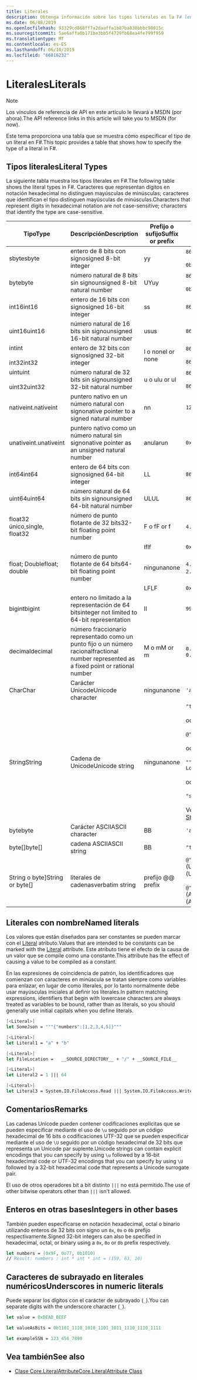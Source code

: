 ```yaml
---
title: Literales
description: Obtenga información sobre los tipos literales en la F# lenguaje de programación.
ms.date: 06/08/2019
ms.openlocfilehash: 93329cd868ff7a2daaffa1b87ba838bbbc98015c
ms.sourcegitcommit: 5ae6affa0b171be3bb5f4729fb68ea4fe799f959
ms.translationtype: MT
ms.contentlocale: es-ES
ms.lasthandoff: 06/10/2019
ms.locfileid: "66816232"
---
```

# <a name="literals"></a><span data-ttu-id="6b948-103">Literales</span><span class="sxs-lookup"><span data-stu-id="6b948-103">Literals</span></span>

> [!NOTE]
> <span data-ttu-id="6b948-104">Los vínculos de referencia de API en este artículo le llevará a MSDN (por ahora).</span><span class="sxs-lookup"><span data-stu-id="6b948-104">The API reference links in this article will take you to MSDN (for now).</span></span>

<span data-ttu-id="6b948-105">Este tema proporciona una tabla que se muestra cómo especificar el tipo de un literal en F#.</span><span class="sxs-lookup"><span data-stu-id="6b948-105">This topic provides a table that shows how to specify the type of a literal in F#.</span></span>

## <a name="literal-types"></a><span data-ttu-id="6b948-106">Tipos literales</span><span class="sxs-lookup"><span data-stu-id="6b948-106">Literal Types</span></span>

<span data-ttu-id="6b948-107">La siguiente tabla muestra los tipos literales en F#.</span><span class="sxs-lookup"><span data-stu-id="6b948-107">The following table shows the literal types in F#.</span></span> <span data-ttu-id="6b948-108">Caracteres que representan dígitos en notación hexadecimal no distinguen mayúsculas de minúsculas; caracteres que identifican el tipo distinguen mayúsculas de minúsculas.</span><span class="sxs-lookup"><span data-stu-id="6b948-108">Characters that represent digits in hexadecimal notation are not case-sensitive; characters that identify the type are case-sensitive.</span></span>

|<span data-ttu-id="6b948-109">Tipo</span><span class="sxs-lookup"><span data-stu-id="6b948-109">Type</span></span>|<span data-ttu-id="6b948-110">Descripción</span><span class="sxs-lookup"><span data-stu-id="6b948-110">Description</span></span>|<span data-ttu-id="6b948-111">Prefijo o sufijo</span><span class="sxs-lookup"><span data-stu-id="6b948-111">Suffix or prefix</span></span>|<span data-ttu-id="6b948-112">Ejemplos</span><span class="sxs-lookup"><span data-stu-id="6b948-112">Examples</span></span>|
|----|-----------|----------------|--------|
|<span data-ttu-id="6b948-113">sbyte</span><span class="sxs-lookup"><span data-stu-id="6b948-113">sbyte</span></span>|<span data-ttu-id="6b948-114">entero de 8 bits con signo</span><span class="sxs-lookup"><span data-stu-id="6b948-114">signed 8-bit integer</span></span>|<span data-ttu-id="6b948-115">y</span><span class="sxs-lookup"><span data-stu-id="6b948-115">y</span></span>|`86y`<br /><br />`0b00000101y`|
|<span data-ttu-id="6b948-116">byte</span><span class="sxs-lookup"><span data-stu-id="6b948-116">byte</span></span>|<span data-ttu-id="6b948-117">número natural de 8 bits sin signo</span><span class="sxs-lookup"><span data-stu-id="6b948-117">unsigned 8-bit natural number</span></span>|<span data-ttu-id="6b948-118">UY</span><span class="sxs-lookup"><span data-stu-id="6b948-118">uy</span></span>|`86uy`<br /><br />`0b00000101uy`|
|<span data-ttu-id="6b948-119">int16</span><span class="sxs-lookup"><span data-stu-id="6b948-119">int16</span></span>|<span data-ttu-id="6b948-120">entero de 16 bits con signo</span><span class="sxs-lookup"><span data-stu-id="6b948-120">signed 16-bit integer</span></span>|<span data-ttu-id="6b948-121">s</span><span class="sxs-lookup"><span data-stu-id="6b948-121">s</span></span>|`86s`|
|<span data-ttu-id="6b948-122">uint16</span><span class="sxs-lookup"><span data-stu-id="6b948-122">uint16</span></span>|<span data-ttu-id="6b948-123">número natural de 16 bits sin signo</span><span class="sxs-lookup"><span data-stu-id="6b948-123">unsigned 16-bit natural number</span></span>|<span data-ttu-id="6b948-124">us</span><span class="sxs-lookup"><span data-stu-id="6b948-124">us</span></span>|`86us`|
|<span data-ttu-id="6b948-125">int</span><span class="sxs-lookup"><span data-stu-id="6b948-125">int</span></span><br /><br /><span data-ttu-id="6b948-126">int32</span><span class="sxs-lookup"><span data-stu-id="6b948-126">int32</span></span>|<span data-ttu-id="6b948-127">entero de 32 bits con signo</span><span class="sxs-lookup"><span data-stu-id="6b948-127">signed 32-bit integer</span></span>|<span data-ttu-id="6b948-128">l o none</span><span class="sxs-lookup"><span data-stu-id="6b948-128">l or none</span></span>|`86`<br /><br />`86l`|
|<span data-ttu-id="6b948-129">uint</span><span class="sxs-lookup"><span data-stu-id="6b948-129">uint</span></span><br /><br /><span data-ttu-id="6b948-130">uint32</span><span class="sxs-lookup"><span data-stu-id="6b948-130">uint32</span></span>|<span data-ttu-id="6b948-131">número natural de 32 bits sin signo</span><span class="sxs-lookup"><span data-stu-id="6b948-131">unsigned 32-bit natural number</span></span>|<span data-ttu-id="6b948-132">u o ul</span><span class="sxs-lookup"><span data-stu-id="6b948-132">u or ul</span></span>|`86u`<br /><br />`86ul`|
|<span data-ttu-id="6b948-133">nativeint.</span><span class="sxs-lookup"><span data-stu-id="6b948-133">nativeint</span></span>|<span data-ttu-id="6b948-134">puntero nativo en un número natural con signo</span><span class="sxs-lookup"><span data-stu-id="6b948-134">native pointer to a signed natural number</span></span>|<span data-ttu-id="6b948-135">n</span><span class="sxs-lookup"><span data-stu-id="6b948-135">n</span></span>|`123n`|
|<span data-ttu-id="6b948-136">unativeint.</span><span class="sxs-lookup"><span data-stu-id="6b948-136">unativeint</span></span>|<span data-ttu-id="6b948-137">puntero nativo como un número natural sin signo</span><span class="sxs-lookup"><span data-stu-id="6b948-137">native pointer as an unsigned natural number</span></span>|<span data-ttu-id="6b948-138">anular</span><span class="sxs-lookup"><span data-stu-id="6b948-138">un</span></span>|`0x00002D3Fun`|
|<span data-ttu-id="6b948-139">int64</span><span class="sxs-lookup"><span data-stu-id="6b948-139">int64</span></span>|<span data-ttu-id="6b948-140">entero de 64 bits con signo</span><span class="sxs-lookup"><span data-stu-id="6b948-140">signed 64-bit integer</span></span>|<span data-ttu-id="6b948-141">L</span><span class="sxs-lookup"><span data-stu-id="6b948-141">L</span></span>|`86L`|
|<span data-ttu-id="6b948-142">uint64</span><span class="sxs-lookup"><span data-stu-id="6b948-142">uint64</span></span>|<span data-ttu-id="6b948-143">número natural de 64 bits sin signo</span><span class="sxs-lookup"><span data-stu-id="6b948-143">unsigned 64-bit natural number</span></span>|<span data-ttu-id="6b948-144">UL</span><span class="sxs-lookup"><span data-stu-id="6b948-144">UL</span></span>|`86UL`|
|<span data-ttu-id="6b948-145">float32 único,</span><span class="sxs-lookup"><span data-stu-id="6b948-145">single, float32</span></span>|<span data-ttu-id="6b948-146">número de punto flotante de 32 bits</span><span class="sxs-lookup"><span data-stu-id="6b948-146">32-bit floating point number</span></span>|<span data-ttu-id="6b948-147">F o f</span><span class="sxs-lookup"><span data-stu-id="6b948-147">F or f</span></span>|<span data-ttu-id="6b948-148">`4.14F` o `4.14f`</span><span class="sxs-lookup"><span data-stu-id="6b948-148">`4.14F` or `4.14f`</span></span>|
|||<span data-ttu-id="6b948-149">lf</span><span class="sxs-lookup"><span data-stu-id="6b948-149">lf</span></span>|`0x00000000lf`|
|<span data-ttu-id="6b948-150">float; Double</span><span class="sxs-lookup"><span data-stu-id="6b948-150">float; double</span></span>|<span data-ttu-id="6b948-151">número de punto flotante de 64 bits</span><span class="sxs-lookup"><span data-stu-id="6b948-151">64-bit floating point number</span></span>|<span data-ttu-id="6b948-152">ninguna</span><span class="sxs-lookup"><span data-stu-id="6b948-152">none</span></span>|<span data-ttu-id="6b948-153">`4.14` o `2.3E+32` o `2.3e+32`</span><span class="sxs-lookup"><span data-stu-id="6b948-153">`4.14` or `2.3E+32` or `2.3e+32`</span></span>|
|||<span data-ttu-id="6b948-154">LF</span><span class="sxs-lookup"><span data-stu-id="6b948-154">LF</span></span>|`0x0000000000000000LF`|
|<span data-ttu-id="6b948-155">bigint</span><span class="sxs-lookup"><span data-stu-id="6b948-155">bigint</span></span>|<span data-ttu-id="6b948-156">entero no limitado a la representación de 64 bits</span><span class="sxs-lookup"><span data-stu-id="6b948-156">integer not limited to 64-bit representation</span></span>|<span data-ttu-id="6b948-157">I</span><span class="sxs-lookup"><span data-stu-id="6b948-157">I</span></span>|`9999999999999999999999999999I`|
|<span data-ttu-id="6b948-158">decimal</span><span class="sxs-lookup"><span data-stu-id="6b948-158">decimal</span></span>|<span data-ttu-id="6b948-159">número fraccionario representado como un punto fijo o un número racional</span><span class="sxs-lookup"><span data-stu-id="6b948-159">fractional number represented as a fixed point or rational number</span></span>|<span data-ttu-id="6b948-160">M o m</span><span class="sxs-lookup"><span data-stu-id="6b948-160">M or m</span></span>|<span data-ttu-id="6b948-161">`0.7833M` o `0.7833m`</span><span class="sxs-lookup"><span data-stu-id="6b948-161">`0.7833M` or `0.7833m`</span></span>|
|<span data-ttu-id="6b948-162">Char</span><span class="sxs-lookup"><span data-stu-id="6b948-162">Char</span></span>|<span data-ttu-id="6b948-163">Carácter Unicode</span><span class="sxs-lookup"><span data-stu-id="6b948-163">Unicode character</span></span>|<span data-ttu-id="6b948-164">ninguna</span><span class="sxs-lookup"><span data-stu-id="6b948-164">none</span></span>|`'a'`|
|<span data-ttu-id="6b948-165">String</span><span class="sxs-lookup"><span data-stu-id="6b948-165">String</span></span>|<span data-ttu-id="6b948-166">Cadena de Unicode</span><span class="sxs-lookup"><span data-stu-id="6b948-166">Unicode string</span></span>|<span data-ttu-id="6b948-167">ninguna</span><span class="sxs-lookup"><span data-stu-id="6b948-167">none</span></span>|`"text\n"`<br /><br /><span data-ttu-id="6b948-168">o</span><span class="sxs-lookup"><span data-stu-id="6b948-168">or</span></span><br /><br />`@"c:\filename"`<br /><br /><span data-ttu-id="6b948-169">o</span><span class="sxs-lookup"><span data-stu-id="6b948-169">or</span></span><br /><br />`"""<book title="Paradise Lost">"""`<br /><br /><span data-ttu-id="6b948-170">o</span><span class="sxs-lookup"><span data-stu-id="6b948-170">or</span></span><br /><br />`"string1" + "string2"`<br /><br /><span data-ttu-id="6b948-171">Vea también [cadenas](Strings.md).</span><span class="sxs-lookup"><span data-stu-id="6b948-171">See also [Strings](Strings.md).</span></span>|
|<span data-ttu-id="6b948-172">byte</span><span class="sxs-lookup"><span data-stu-id="6b948-172">byte</span></span>|<span data-ttu-id="6b948-173">Carácter ASCII</span><span class="sxs-lookup"><span data-stu-id="6b948-173">ASCII character</span></span>|<span data-ttu-id="6b948-174">B</span><span class="sxs-lookup"><span data-stu-id="6b948-174">B</span></span>|`'a'B`|
|<span data-ttu-id="6b948-175">byte[]</span><span class="sxs-lookup"><span data-stu-id="6b948-175">byte[]</span></span>|<span data-ttu-id="6b948-176">cadena ASCII</span><span class="sxs-lookup"><span data-stu-id="6b948-176">ASCII string</span></span>|<span data-ttu-id="6b948-177">B</span><span class="sxs-lookup"><span data-stu-id="6b948-177">B</span></span>|`"text"B`|
|<span data-ttu-id="6b948-178">String o byte]</span><span class="sxs-lookup"><span data-stu-id="6b948-178">String or byte[]</span></span>|<span data-ttu-id="6b948-179">literales de cadenas</span><span class="sxs-lookup"><span data-stu-id="6b948-179">verbatim string</span></span>|<span data-ttu-id="6b948-180">prefijo @</span><span class="sxs-lookup"><span data-stu-id="6b948-180">@ prefix</span></span>|<span data-ttu-id="6b948-181">`@"\\server\share"` (Unicode)</span><span class="sxs-lookup"><span data-stu-id="6b948-181">`@"\\server\share"` (Unicode)</span></span><br /><br /><span data-ttu-id="6b948-182">`@"\\server\share"B` (ASCII)</span><span class="sxs-lookup"><span data-stu-id="6b948-182">`@"\\server\share"B` (ASCII)</span></span>|

## <a name="named-literals"></a><span data-ttu-id="6b948-183">Literales con nombre</span><span class="sxs-lookup"><span data-stu-id="6b948-183">Named literals</span></span>

<span data-ttu-id="6b948-184">Los valores que están diseñados para ser constantes se pueden marcar con el [Literal](https://msdn.microsoft.com/library/465f36ce-d146-41c0-b425-679c509cd285) atributo.</span><span class="sxs-lookup"><span data-stu-id="6b948-184">Values that are intended to be constants can be marked with the [Literal](https://msdn.microsoft.com/library/465f36ce-d146-41c0-b425-679c509cd285) attribute.</span></span> <span data-ttu-id="6b948-185">Este atributo tiene el efecto de la causa de un valor que se compile como una constante.</span><span class="sxs-lookup"><span data-stu-id="6b948-185">This attribute has the effect of causing a value to be compiled as a constant.</span></span>

<span data-ttu-id="6b948-186">En las expresiones de coincidencia de patrón, los identificadores que comienzan con caracteres en minúscula se tratan siempre como variables para enlazar, en lugar de como literales, por lo tanto normalmente debe usar mayúsculas iniciales al definir los literales.</span><span class="sxs-lookup"><span data-stu-id="6b948-186">In pattern matching expressions, identifiers that begin with lowercase characters are always treated as variables to be bound, rather than as literals, so you should generally use initial capitals when you define literals.</span></span>

```fsharp
[<Literal>]
let SomeJson = """{"numbers":[1,2,3,4,5]}"""

[<Literal>]
let Literal1 = "a" + "b"

[<Literal>]
let FileLocation =   __SOURCE_DIRECTORY__ + "/" + __SOURCE_FILE__

[<Literal>]
let Literal2 = 1 ||| 64

[<Literal>]
let Literal3 = System.IO.FileAccess.Read ||| System.IO.FileAccess.Write
```

## <a name="remarks"></a><span data-ttu-id="6b948-187">Comentarios</span><span class="sxs-lookup"><span data-stu-id="6b948-187">Remarks</span></span>

<span data-ttu-id="6b948-188">Las cadenas Unicode pueden contener codificaciones explícitas que se pueden especificar mediante el uso de `\u` seguido por un código hexadecimal de 16 bits o codificaciones UTF-32 que se pueden especificar mediante el uso de `\U` seguido por un código hexadecimal de 32 bits que representa un Unicode par suplente.</span><span class="sxs-lookup"><span data-stu-id="6b948-188">Unicode strings can contain explicit encodings that you can specify by using `\u` followed by a 16-bit hexadecimal code or UTF-32 encodings that you can specify by using `\U` followed by a 32-bit hexadecimal code that represents a Unicode surrogate pair.</span></span>

<span data-ttu-id="6b948-189">El uso de otros operadores bit a bit distinto `|||` no está permitido.</span><span class="sxs-lookup"><span data-stu-id="6b948-189">The use of other bitwise operators other than `|||` isn't allowed.</span></span>

## <a name="integers-in-other-bases"></a><span data-ttu-id="6b948-190">Enteros en otras bases</span><span class="sxs-lookup"><span data-stu-id="6b948-190">Integers in other bases</span></span>

<span data-ttu-id="6b948-191">También pueden especificarse en notación hexadecimal, octal o binario utilizando enteros de 32 bits con signo un `0x`, `0o` o `0b` prefijo respectivamente.</span><span class="sxs-lookup"><span data-stu-id="6b948-191">Signed 32-bit integers can also be specified in hexadecimal, octal, or binary using a `0x`, `0o` or `0b` prefix respectively.</span></span>

```fsharp
let numbers = (0x9F, 0o77, 0b1010)
// Result: numbers : int * int * int = (159, 63, 10)
```

## <a name="underscores-in-numeric-literals"></a><span data-ttu-id="6b948-192">Caracteres de subrayado en literales numéricos</span><span class="sxs-lookup"><span data-stu-id="6b948-192">Underscores in numeric literals</span></span>

<span data-ttu-id="6b948-193">Puede separar los dígitos con el carácter de subrayado (`_`).</span><span class="sxs-lookup"><span data-stu-id="6b948-193">You can separate digits with the underscore character (`_`).</span></span>

```fsharp
let value = 0xDEAD_BEEF

let valueAsBits = 0b1101_1110_1010_1101_1011_1110_1110_1111

let exampleSSN = 123_456_7890
```

## <a name="see-also"></a><span data-ttu-id="6b948-194">Vea también</span><span class="sxs-lookup"><span data-stu-id="6b948-194">See also</span></span>

- [<span data-ttu-id="6b948-195">Clase Core.LiteralAttribute</span><span class="sxs-lookup"><span data-stu-id="6b948-195">Core.LiteralAttribute Class</span></span>](https://msdn.microsoft.com/visualfsharpdocs/conceptual/core.literalattribute-class-%5bfsharp%5d)
